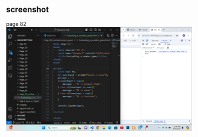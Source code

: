 ## screenshot

page 82
![input/output](../Page_82_evsluatnumber_game/screenshot/Screenshot%202024-08-29%20115653.png)